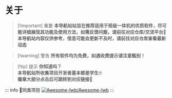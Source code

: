 # 关于

<ArticleMetadata />

> [!important] 重要
> **本导航站站旨在推荐适用于班级一体机的优质软件，尽可能详细展现其功能及使用方法，如需反馈问题，请前往对应仓库/交流平台**🔗<br>
> **本导航站内容仅供参考，信息可能会更新不及时，请前往对应仓库查看最新动态**

> [!warning] 警告
**所有软件均为免费，如遇收费提示请注意甄别！**

> [!tip] 提示
> **你知道吗？**<br>
> **本导航站所收集项目开发者基本都是学生**🤓<br>
> **徽章大部分点击后可跳转到对应链接**🔗

::: info 👋同类项目
[![Awesome-Iwb/Awesome-Iwb](https://github-readme-stats.vercel.app/api/pin/?username=Awesome-Iwb&repo=Awesome-Iwb&show_owner=true)](https://github.com/Awesome-Iwb/Awesome-Iwb)
:::